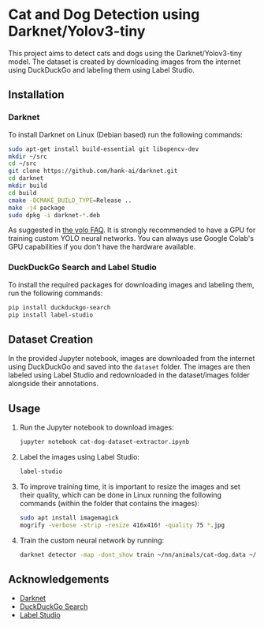 
# Cat and Dog Detection using Darknet/Yolov3-tiny

This project aims to detect cats and dogs using the Darknet/Yolov3-tiny model. The dataset is created by downloading images from the internet using DuckDuckGo and labeling them using Label Studio.

## Installation

### Darknet

To install Darknet on Linux (Debian based) run the following commands:

```bash
sudo apt-get install build-essential git libopencv-dev
mkdir ~/src
cd ~/src
git clone https://github.com/hank-ai/darknet.git
cd darknet
mkdir build
cd build
cmake -DCMAKE_BUILD_TYPE=Release ..
make -j4 package
sudo dpkg -i darknet-*.deb
```
As suggested in [the yolo FAQ](https://www.ccoderun.ca/programming/yolo_faq/#how_to_build_on_linux). It is strongly recommended to have a GPU for training custom YOLO neural networks. You can always use Google Colab's GPU capabilities if you don't have the hardware available.

### DuckDuckGo Search and Label Studio

To install the required packages for downloading images and labeling them, run the following commands:

```bash
pip install duckduckgo-search
pip install label-studio
```

## Dataset Creation

In the provided Jupyter notebook, images are downloaded from the internet using DuckDuckGo and saved into the `dataset` folder. The images are then labeled using Label Studio and redownloaded in the dataset/images folder alongside their annotations.


## Usage

1. Run the Jupyter notebook to download images:
    ```bash
    jupyter notebook cat-dog-dataset-extractor.ipynb
    ```

2. Label the images using Label Studio:
    ```bash
    label-studio
    ```

3. To improve training time, it is important to resize the images and set their quality, which can be done in Linux running the following commands (within the folder that contains the images):
    ```bash
    sudo apt install imagemagick
    mogrify -verbose -strip -resize 416x416! -quality 75 *.jpg
    ```

4. Train the custom neural network by running:
    ```bash
    darknet detector -map -dont_show train ~/nn/animals/cat-dog.data ~/nn/animals/cat-dog.cfg
    ```


## Acknowledgements

- [Darknet](https://github.com/hank-ai/darknet)
- [DuckDuckGo Search](https://pypi.org/project/duckduckgo-search/)
- [Label Studio](https://labelstud.io/)
